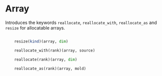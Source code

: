 # Array

Introduces the keywords `reallocate`, `reallocate_with`, `reallocate_as` and `resize` for allocatable arrays.

```fortran

    resize(kind)(array, dim)

    reallocate_with(rank)(array, source)

    reallocate(rank)(array, dim)

    reallocate_as(rank)(array, mold)
```